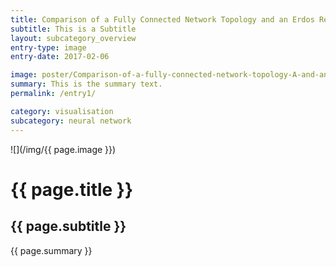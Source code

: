 ```yaml
---
title: Comparison of a Fully Connected Network Topology and an Erdos Renyi Graph
subtitle: This is a Subtitle
layout: subcategory_overview
entry-type: image
entry-date: 2017-02-06

image: poster/Comparison-of-a-fully-connected-network-topology-A-and-an-Erdos-Renyi-graph.jpg
summary: This is the summary text.
permalink: /entry1/

category: visualisation
subcategory: neural network
---
```


![](/img/{{ page.image }})

# {{ page.title }}

## {{ page.subtitle }}

<p>{{ page.summary }}</p>
